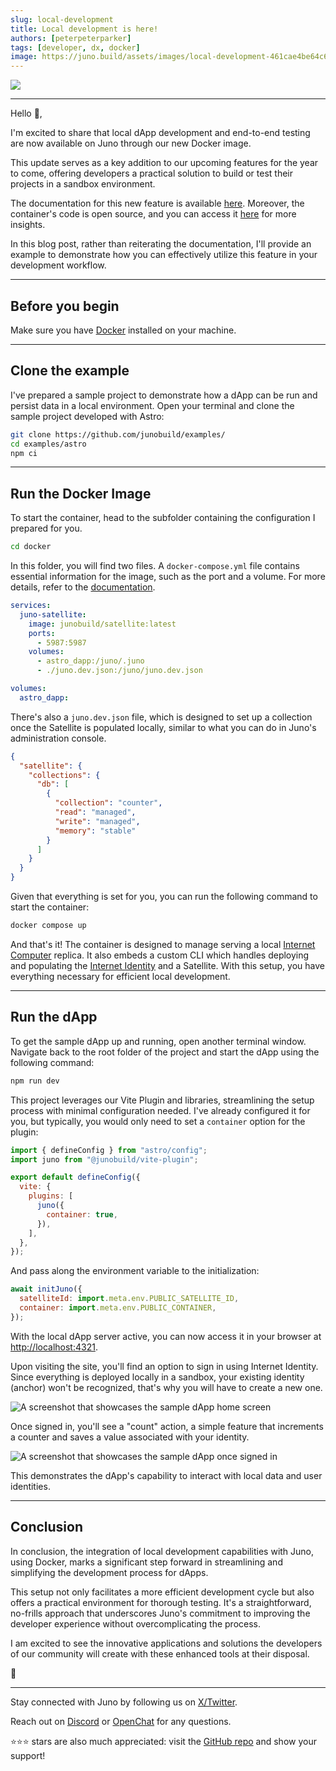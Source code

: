 ```yaml
---
slug: local-development
title: Local development is here!
authors: [peterpeterparker]
tags: [developer, dx, docker]
image: https://juno.build/assets/images/local-development-461cae4be64c62dcf7bbf6722d2a31c2.png
---
```


![](./local-development.png)

---

Hello 👋,

I'm excited to share that local dApp development and end-to-end testing are now available on Juno through our new Docker image.

This update serves as a key addition to our upcoming features for the year to come, offering developers a practical solution to build or test their projects in a sandbox environment.

The documentation for this new feature is available [here](/docs/miscellaneous/local-development). Moreover, the container's code is open source, and you can access it [here](https://github.com/junobuild/juno-docker) for more insights.

In this blog post, rather than reiterating the documentation, I'll provide an example to demonstrate how you can effectively utilize this feature in your development workflow.

---

## Before you begin

Make sure you have [Docker](https://www.docker.com/products/docker-desktop/) installed on your machine.

---

## Clone the example

I've prepared a sample project to demonstrate how a dApp can be run and persist data in a local environment. Open your terminal and clone the sample project developed with Astro:

```bash
git clone https://github.com/junobuild/examples/
cd examples/astro
npm ci
```

---

## Run the Docker Image

To start the container, head to the subfolder containing the configuration I prepared for you.

```bash
cd docker
```

In this folder, you will find two files. A `docker-compose.yml` file contains essential information for the image, such as the port and a volume. For more details, refer to the [documentation](/docs/miscellaneous/local-development).

```yml title="docker-compose.yml"
services:
  juno-satellite:
    image: junobuild/satellite:latest
    ports:
      - 5987:5987
    volumes:
      - astro_dapp:/juno/.juno
      - ./juno.dev.json:/juno/juno.dev.json

volumes:
  astro_dapp:
```

There's also a `juno.dev.json` file, which is designed to set up a collection once the Satellite is populated locally, similar to what you can do in Juno's administration console.

```json title="juno.dev.json"
{
  "satellite": {
    "collections": {
      "db": [
        {
          "collection": "counter",
          "read": "managed",
          "write": "managed",
          "memory": "stable"
        }
      ]
    }
  }
}
```

Given that everything is set for you, you can run the following command to start the container:

```bash
docker compose up
```

And that's it! The container is designed to manage serving a local [Internet Computer](https://internetcomputer.org/) replica. It also embeds a custom CLI which handles deploying and populating the [Internet Identity](https://identity.internetcomputer.org/) and a Satellite. With this setup, you have everything necessary for efficient local development.

---

## Run the dApp

To get the sample dApp up and running, open another terminal window. Navigate back to the root folder of the project and start the dApp using the following command:

```bash
npm run dev
```

This project leverages our Vite Plugin and libraries, streamlining the setup process with minimal configuration needed. I've already configured it for you, but typically, you would only need to set a `container` option for the plugin:

```javascript title="astro.config.js"
import { defineConfig } from "astro/config";
import juno from "@junobuild/vite-plugin";

export default defineConfig({
  vite: {
    plugins: [
      juno({
        container: true,
      }),
    ],
  },
});
```

And pass along the environment variable to the initialization:

```javascript
await initJuno({
  satelliteId: import.meta.env.PUBLIC_SATELLITE_ID,
  container: import.meta.env.PUBLIC_CONTAINER,
});
```

With the local dApp server active, you can now access it in your browser at [http://localhost:4321](http://localhost:4321).

Upon visiting the site, you'll find an option to sign in using Internet Identity. Since everything is deployed locally in a sandbox, your existing identity (anchor) won't be recognized, that's why you will have to create a new one.

![A screenshot that showcases the sample dApp home screen](local-development-sample-sign-in.png)

Once signed in, you'll see a "count" action, a simple feature that increments a counter and saves a value associated with your identity.

![A screenshot that showcases the sample dApp once signed in](local-development-sample-count.png)

This demonstrates the dApp's capability to interact with local data and user identities.

---

## Conclusion

In conclusion, the integration of local development capabilities with Juno, using Docker, marks a significant step forward in streamlining and simplifying the development process for dApps.

This setup not only facilitates a more efficient development cycle but also offers a practical environment for thorough testing. It's a straightforward, no-frills approach that underscores Juno's commitment to improving the developer experience without overcomplicating the process.

I am excited to see the innovative applications and solutions the developers of our community will create with these enhanced tools at their disposal.

👋

---

Stay connected with Juno by following us on [X/Twitter](https://twitter.com/junobuild).

Reach out on [Discord](https://discord.gg/wHZ57Z2RAG) or [OpenChat](https://oc.app/community/vxgpi-nqaaa-aaaar-ar4lq-cai/?ref=xanzv-uaaaa-aaaaf-aneba-cai) for any questions.

⭐️⭐️⭐️ stars are also much appreciated: visit the [GitHub repo](https://github.com/junobuild/juno) and show your support!
